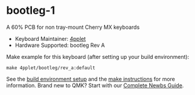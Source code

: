 # bootleg-1

A 60% PCB for non tray-mount Cherry MX keyboards

* Keyboard Maintainer: [4pplet](https://github.com/4pplet)
* Hardware Supported: bootleg Rev A

Make example for this keyboard (after setting up your build environment):

    make 4pplet/bootleg/rev_a:default

See the [build environment setup](https://docs.qmk.fm/#/getting_started_build_tools) and the [make instructions](https://docs.qmk.fm/#/getting_started_make_guide) for more information. Brand new to QMK? Start with our [Complete Newbs Guide](https://docs.qmk.fm/#/newbs).
